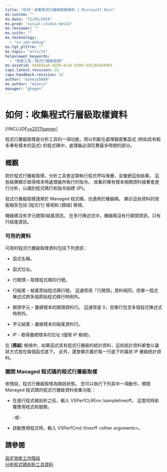 ```yaml
---
title: "如何：收集程式行層級取樣資料 | Microsoft Docs"
ms.custom: ""
ms.date: "12/05/2016"
ms.prod: "visual-studio-dev14"
ms.reviewer: ""
ms.suite: ""
ms.technology: 
  - "vs-ide-debug"
ms.tgt_pltfrm: ""
ms.topic: "article"
helpviewer_keywords: 
  - "效能工具，程式行層級取樣"
ms.assetid: 44803aad-dd39-4c2e-9209-d35185d44983
caps.latest.revision: 22
caps.handback.revision: 22
author: "mikejo5000"
ms.author: "mikejo"
manager: "ghogen"
---
```

# 如何：收集程式行層級取樣資料
[!INCLUDE[vs2017banner](../code-quality/includes/vs2017banner.md)]

程式行層級取樣是分析工具的一項功能，用以判斷在處理器密集函式 \(例如具有較多專有樣本的函式\) 的程式碼中，處理器必須花費最多時間的部分。  
  
## 概觀  
 對於程式行層級取樣，分析工具會定期執行程式呼叫堆疊，並彙總這些結果。  這些結果顯示取得樣本時處理器所執行的指令。  收集的專有樣本相關資料接著會進行分析，以識別程式碼行和指令指標 \(IP\)。  
  
 程式行層級取樣適用於 Managed 程式碼，也適用於機器碼。  顯示這些資料的效能報告包括 \[程式行\] 檢視和 \[模組\] 檢視。  
  
 機器碼沒有字元開頭\/結尾資訊。  在多行陳述式中，機器碼沒有行開頭資訊，只有行結尾資訊。  
  
### 可用的資料  
 可用的程式行層級取樣資料包括下列資訊：  
  
-   函式名稱。  
  
-   函式位址。  
  
-   行開頭 – 取樣程式碼的行號。  
  
-   行結尾 – 結尾原始程式碼行號。  這通常與「行開頭」資料相同，但單一程式陳述式跨多個原始程式碼行時例外。  
  
-   開頭字元 – 彙總樣本的開頭資料行。  這通常是 0，但單行包含多個程式陳述式時例外。  
  
-   字元結尾 – 彙總樣本的結尾資料行。  
  
-   IP \- 取得彙總樣本的位址 \(僅限 IP 檢視\)。  
  
 在 \[**模組**\] 檢視中，如果函式具有程式行層級的統計資料，這些統計資料都會以巢狀方式放在每個函式底下。  此外，還會顯示置於每一行底下的巢狀 IP 層級統計資料。  
  
### 關閉 Managed 程式碼的程式行層級取樣  
 依預設，程式行層級取樣為開啟狀態。  您可以執行下列其中一項動作，關閉 Managed 程式碼的程式行層級資料收集功能：  
  
-   在進行程式碼剖析之前，輸入 VSPerfCLREnv \/samplelineoff。  這會同時影響應用程式和服務。  
  
     \-或\-  
  
-   啟動應用程式時，輸入 VSPerfCmd \/lineoff \<other arguments\>。  
  
## 請參閱  
 [設定效能工作階段](../profiling/configuring-performance-sessions.md)   
 [分析程式碼剖析工具資料](../profiling/analyzing-performance-tools-data.md)